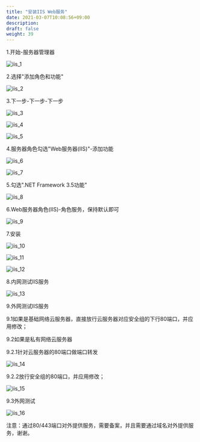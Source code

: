 ```yaml
---
title: "安装IIS Web服务"
date: 2021-03-07T10:08:56+09:00
description:
draft: false
weight: 39
---
```


1.开始-服务器管理器

![iis_1](/compute/vm/best-practices/iis/iis_1.png)

2.选择"添加角色和功能"

![iis_2](/compute/vm/best-practices/iis/iis_2.png)

3.下一步-下一步-下一步

![iis_3](/compute/vm/best-practices/iis/iis_3.png)

![iis_4](/compute/vm/best-practices/iis/iis_4.png)

![iis_5](/compute/vm/best-practices/iis/iis_5.png)

4.服务器角色勾选"Web服务器(IIS)"-添加功能

![iis_6](/compute/vm/best-practices/iis/iis_6.png)

![iis_7](/compute/vm/best-practices/iis/iis_7.png)

5.勾选".NET Framework 3.5功能"

![iis_8](/compute/vm/best-practices/iis/iis_8.png)

6.Web服务器角色(IIS)-角色服务，保持默认即可

![iis_9](/compute/vm/best-practices/iis/iis_9.png)

7.安装

![iis_10](/compute/vm/best-practices/iis/iis_10.png)

![iis_11](/compute/vm/best-practices/iis/iis_11.png)

![iis_12](/compute/vm/best-practices/iis/iis_12.png)

8.内网测试IIS服务

![iis_13](/compute/vm/best-practices/iis/iis_13.png)

9.外网测试IIS服务

9.1如果是基础网络云服务器，直接放行云服务器对应安全组的下行80端口，并应用修改；

9.2如果是私有网络云服务器

9.2.1针对云服务器的80端口做端口转发

![iis_14](/compute/vm/best-practices/iis/iis_14.png)

9.2.2放行安全组的80端口，并应用修改；

![iis_15](/compute/vm/best-practices/iis/iis_15.png)

9.3外网测试

![iis_16](/compute/vm/best-practices/iis/iis_16.png)

注意：通过80/443端口对外提供服务，需要备案，并且需要通过域名对外提供服务，谢谢。